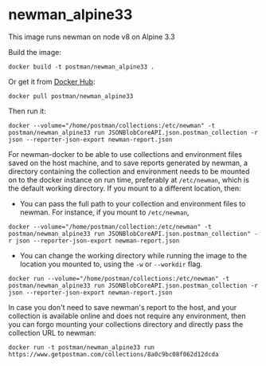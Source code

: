 # newman_alpine33

This image runs newman on node v8 on Alpine 3.3

Build the image:

```terminal
docker build -t postman/newman_alpine33 .
```

Or get it from [Docker Hub](https://registry.hub.docker.com/u/postman/newman_alpine33/):

```terminal
docker pull postman/newman_alpine33
```

Then run it:

```terminal
docker --volume="/home/postman/collections:/etc/newman" -t postman/newman_alpine33 run JSONBlobCoreAPI.json.postman_collection -r json --reporter-json-export newman-report.json
```
For newman-docker to be able to use collections and environment files saved on the host machine, and to save reports generated by newman, a directory containing the collection and environment needs to be mounted on to the docker instance on run time, preferably at `/etc/newman`, which is the default working directory. If you mount to a different location, then:
  - You can pass the full path to your collection and environment files to newman. For instance, if you mount to `/etc/newman`,

```terminal
docker --volume="/home/postman/collection:/etc/newman" -t postman/newman_alpine33 run JSONBlobCoreAPI.json.postman_collection" -r json --reporter-json-export newman-report.json
```
  - You can change the working directory while running the image to the location you mounted to, using the `-w` or `--workdir` flag.

```terminal
docker run --volume="/home/postman/collections:/etc/newman" -t postman/newman_alpine33 run JSONBlobCoreAPI.json.postman_collection -r json --reporter-json-export newman-report.json
```

In case you don't need to save newman's report to the host, and your collection is available online and does not require any environment, then you can forgo mounting your collections directory and directly pass the collection URL to newman:

```terminal
docker run -t postman/newman_alpine33 run https://www.getpostman.com/collections/8a0c9bc08f062d12dcda
```
